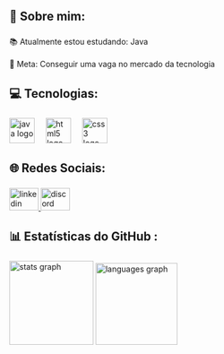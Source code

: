 <h2 align="left">💫 Sobre mim:</h2>

###

<p align="left">📚 Atualmente estou estudando: Java<br><br>🎯 Meta: Conseguir uma vaga no mercado da tecnologia</p>

###

<h2 align="left">💻 Tecnologias:</h2>

###

<div align="left">
  <img src="https://cdn.jsdelivr.net/gh/devicons/devicon/icons/java/java-original.svg" height="45" alt="java logo"  />
  <img width="12" />
  <img src="https://cdn.jsdelivr.net/gh/devicons/devicon/icons/html5/html5-original.svg" height="45" alt="html5 logo"  />
  <img width="12" />
  <img src="https://cdn.jsdelivr.net/gh/devicons/devicon/icons/css3/css3-original.svg" height="45" alt="css3 logo"  />
</div>

###

<h2 align="left">🌐 Redes Sociais:</h2>

###

<div align="left">
  <a href="https://www.linkedin.com/in/cesarfernandesjob" target="_blank">
    <img src="https://raw.githubusercontent.com/maurodesouza/profile-readme-generator/master/src/assets/icons/social/linkedin/default.svg" width="52" height="40" alt="linkedin logo"  />
  </a>
  <a href="https://discordapp.com/users/474631801755926537" target="_blank">
    <img src="https://raw.githubusercontent.com/maurodesouza/profile-readme-generator/master/src/assets/icons/social/discord/default.svg" width="52" height="40" alt="discord logo"  />
  </a>
</div>

###

<h2 align="left">📊 Estatísticas do GitHub :</h2>

###

<div align="left">
  <img src="https://github-readme-stats.vercel.app/api?username=CesarFernandesGit&hide_title=true&hide_rank=false&show_icons=true&include_all_commits=true&count_private=true&disable_animations=false&theme=dark&locale=en&hide_border=true&order=1" height="150" alt="stats graph"  />
  <img src="https://github-readme-stats.vercel.app/api/top-langs?username=CesarFernandesGit&locale=en&hide_title=true&layout=compact&card_width=320&langs_count=5&theme=dark&hide_border=true&order=2" height="146" alt="languages graph"  />
</div>

###
